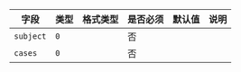| 字段 | 类型 | 格式类型 | 是否必须 | 默认值 | 说明 |
|---|---|---|---|---|---|
| `subject` | `0` |  | 否 |  |
| `cases` | `0` |  | 否 |  |
